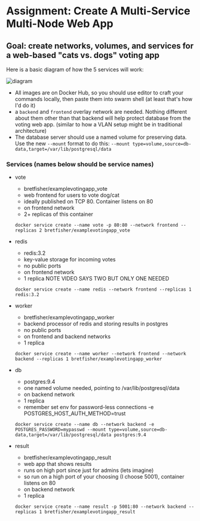 # Assignment: Create A Multi-Service Multi-Node Web App

## Goal: create networks, volumes, and services for a web-based "cats vs. dogs" voting app

Here is a basic diagram of how the 5 services will work:

![diagram](./architecture.png)

- All images are on Docker Hub, so you should use editor to craft your commands locally,
  then paste them into swarm shell (at least that's how I'd do it)
- a `backend` and `frontend` overlay network are needed.
  Nothing different about them other than that backend will help protect database from the voting web app.
  (similar to how a VLAN setup might be in traditional architecture)
- The database server should use a named volume for preserving data.
  Use the new `--mount` format to do this: `--mount type=volume,source=db-data,target=/var/lib/postgresql/data`

### Services (names below should be service names)

- vote

  - bretfisher/examplevotingapp_vote
  - web frontend for users to vote dog/cat
  - ideally published on TCP 80. Container listens on 80
  - on frontend network
  - 2+ replicas of this container

  `docker service create --name vote -p 80:80 --network frontend --replicas 2 bretfisher/examplevotingapp_vote`

- redis

  - redis:3.2
  - key-value storage for incoming votes
  - no public ports
  - on frontend network
  - 1 replica NOTE VIDEO SAYS TWO BUT ONLY ONE NEEDED

  `docker service create --name redis --network frontend --replicas 1 redis:3.2`

- worker

  - bretfisher/examplevotingapp_worker
  - backend processor of redis and storing results in postgres
  - no public ports
  - on frontend and backend networks
  - 1 replica

  `docker service create --name worker --network frontend --network backend --replicas 1 bretfisher/examplevotingapp_worker`

- db

  - postgres:9.4
  - one named volume needed, pointing to /var/lib/postgresql/data
  - on backend network
  - 1 replica
  - remember set env for password-less connections -e POSTGRES_HOST_AUTH_METHOD=trust

  `docker service create --name db --network backend -e POSTGRES_PASSWORD=mypasswd --mount type=volume,source=db-data,target=/var/lib/postgresql/data postgres:9.4`

- result

  - bretfisher/examplevotingapp_result
  - web app that shows results
  - runs on high port since just for admins (lets imagine)
  - so run on a high port of your choosing (I choose 5001), container listens on 80
  - on backend network
  - 1 replica

  `docker service create --name result -p 5001:80 --network backend --replicas 1 bretfisher/examplevotingapp_result`
